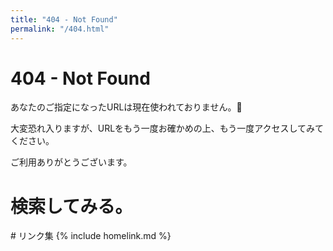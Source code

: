 ```yaml
---
title: "404 - Not Found"
permalink: "/404.html"
---
```

# 404 - Not Found
あなたのご指定になったURLは現在使われておりません。🐼

大変恐れ入りますが、URLをもう一度お確かめの上、もう一度アクセスしてみてください。

ご利用ありがとうございます。

# 検索してみる。
<div id="gcse-at-sidestory">
<script>
  (function() {
    var cx = '006355007764863534429:nmawrubhohm';
    var gcse = document.createElement('script');
    gcse.type = 'text/javascript';
    gcse.async = true;
    gcse.src = 'https://cse.google.com/cse.js?cx=' + cx;
    var s = document.getElementsByTagName('script')[0];
    s.parentNode.insertBefore(gcse, s);
  })();
</script>
<gcse:search></gcse:search>
</div>
# リンク集
{% include homelink.md %}
